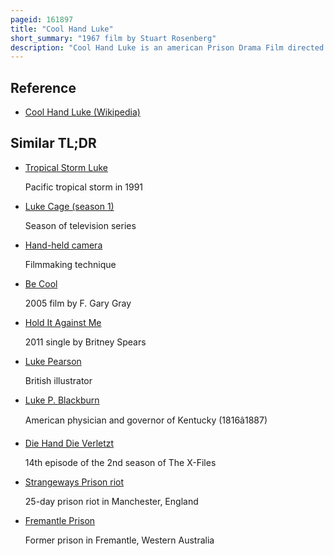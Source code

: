 ```yaml
---
pageid: 161897
title: "Cool Hand Luke"
short_summary: "1967 film by Stuart Rosenberg"
description: "Cool Hand Luke is an american Prison Drama Film directed by stuart Rosenberg in 1967 Featuring Paul Newman and George Kennedy in an oscar-winning Performance. Newman Stars in the Title Role as luke a Prisoner in a florida Prison Camp who refuses to submit to the System. Set in the early 1950s it is based on donn Pearce's cool Hand Luke Novel published in 1965."
---
```


## Reference

- [Cool Hand Luke (Wikipedia)](https://en.wikipedia.org/?curid=161897)

## Similar TL;DR

- [Tropical Storm Luke](/tldr/en/tropical-storm-luke)

  Pacific tropical storm in 1991

- [Luke Cage (season 1)](/tldr/en/luke-cage-season-1)

  Season of television series

- [Hand-held camera](/tldr/en/hand-held-camera)

  Filmmaking technique

- [Be Cool](/tldr/en/be-cool)

  2005 film by F. Gary Gray

- [Hold It Against Me](/tldr/en/hold-it-against-me)

  2011 single by Britney Spears

- [Luke Pearson](/tldr/en/luke-pearson)

  British illustrator

- [Luke P. Blackburn](/tldr/en/luke-p-blackburn)

  American physician and governor of Kentucky (1816â1887)

- [Die Hand Die Verletzt](/tldr/en/die-hand-die-verletzt)

  14th episode of the 2nd season of The X-Files

- [Strangeways Prison riot](/tldr/en/strangeways-prison-riot)

  25-day prison riot in Manchester, England

- [Fremantle Prison](/tldr/en/fremantle-prison)

  Former prison in Fremantle, Western Australia
